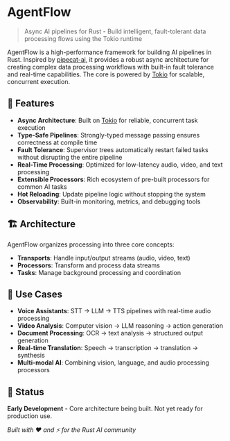 # AgentFlow

> Async AI pipelines for Rust - Build intelligent, fault-tolerant data processing flows using the Tokio runtime

AgentFlow is a high-performance framework for building AI pipelines in Rust. Inspired by [pipecat-ai](https://github.com/pipecat-ai/pipecat), it provides a robust async architecture for creating complex data processing workflows with built-in fault tolerance and real-time capabilities. The core is powered by [Tokio](https://tokio.rs/) for scalable, concurrent execution.

## 🚀 Features

- **Async Architecture**: Built on [Tokio](https://tokio.rs/) for reliable, concurrent task execution
- **Type-Safe Pipelines**: Strongly-typed message passing ensures correctness at compile time
- **Fault Tolerance**: Supervisor trees automatically restart failed tasks without disrupting the entire pipeline
- **Real-Time Processing**: Optimized for low-latency audio, video, and text processing
- **Extensible Processors**: Rich ecosystem of pre-built processors for common AI tasks
- **Hot Reloading**: Update pipeline logic without stopping the system
- **Observability**: Built-in monitoring, metrics, and debugging tools

## 🏗️ Architecture

AgentFlow organizes processing into three core concepts:

- **Transports**: Handle input/output streams (audio, video, text)
- **Processors**: Transform and process data streams
- **Tasks**: Manage background processing and coordination

## 🎯 Use Cases

- **Voice Assistants**: STT → LLM → TTS pipelines with real-time audio processing
- **Video Analysis**: Computer vision → LLM reasoning → action generation
- **Document Processing**: OCR → text analysis → structured output generation
- **Real-time Translation**: Speech → transcription → translation → synthesis
- **Multi-modal AI**: Combining vision, language, and audio processing processors


## 🚦 Status

**Early Development** - Core architecture being built. Not yet ready for production use.

*Built with ❤️ and ⚡ for the Rust AI community*
